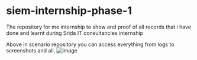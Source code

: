 # siem-internship-phase-1
The repository for me internship to show and proof of all records that i have done and learnt during Srida IT consultancies internship

Above in scenario repository you can access everything from logs to screenshots and all.
![image](https://github.com/user-attachments/assets/ef242ca3-7d5b-4c77-8158-744687c28155)
